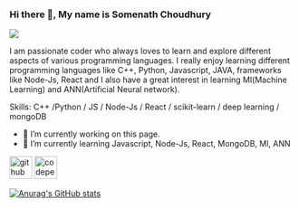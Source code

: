 ### Hi there 👋, My name is Somenath Choudhury
![](https://github.com/somenath203/somenath203/blob/main/Welcome%20to%20my%20profile.png)

I am passionate coder who always loves to learn and explore different aspects of various programming languages. I really enjoy learning different programming languages like C++, Python, Javascript, JAVA, frameworks like Node-Js, React and I also have a great interest in learning Ml(Machine Learning) and ANN(Artificial Neural network).

Skills: C++ /Python / JS / Node-Js / React / scikit-learn / deep learning / mongoDB

- 🔭 I’m currently working on this page. 
- 🌱 I’m currently learning Javascript, Node-Js, React, MongoDB, Ml, ANN 


[<img src='https://cdn.jsdelivr.net/npm/simple-icons@3.0.1/icons/github.svg' alt='github' height='40'>](https://github.com/somenath203)  [<img src='https://cdn.jsdelivr.net/npm/simple-icons@3.0.1/icons/codepen.svg' alt='codepen' height='40'>](https://codepen.io/somenath203)  



[![Anurag's GitHub stats](https://github-readme-stats.vercel.app/api?username=somenath203)](https://github.com/anuraghazra/github-readme-stats)



